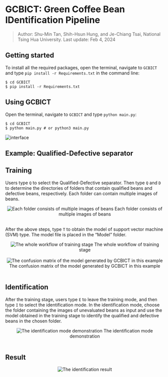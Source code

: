 # GCBICT: Green Coffee Bean IDentification Pipeline
> Author: Shu-Min Tan, Shih-Hsun Hung, and Je-Chiang Tsai, National Tsing Hua University.
> Last update: Feb 4, 2024

## Getting started
To install all the required packages, open the terminal, navigate to ```GCBICT``` and type ```pip install -r Requirements.txt``` in the command line:
```console
$ cd GCBICT
$ pip install -r Requirements.txt
```

## Using GCBICT
Open the terminal, navigate to ```GCBICT``` and type ```python main.py```:
```console
$ cd GCBICT
$ python main.py # or python3 main.py
```
![interface]([https://hackmd.io/_uploads/HkfAKYt2a.jpg](https://imgur.com/xYp3qFt))

## Example: Qualified-Defective separator
## Training
Users type $\texttt{Q}$ to select the Qualified-Defective separator. Then type $\texttt{Q}$
and $\texttt{D}$ to determine the directories of folders that contain qualified beans
and defective beans, respectively. Each folder can contain multiple images of
beans.

<center>
    <img src="https://hackmd.io/_uploads/S1m19tt2p.png" alt="Each folder consists of multiple images of beans"> 
    Each folder consists of multiple images of beans
</center>
<br> 

After the above steps, type $\texttt{T}$ to obtain the model of support vector machine (SVM) type. The model file is placed in the “Model” folder.
<center>
    <img src="https://hackmd.io/_uploads/BkCy5tYhp.jpg" alt="The whole workflow of training stage"> 
    The whole workflow of training stage
</center>
<br> 

<center>
    <img src="https://hackmd.io/_uploads/rkSlcFYhT.png" alt="The confusion matrix of the model generated by GCBICT in this example"> 
    The confusion matrix of the model generated by GCBICT in this example
</center>
<br> 

## Identification
After the training stage, users type $\texttt{E}$ to leave the training mode, and then type $\texttt{I}$ to select the identification mode. In the identification mode, choose the folder containing the images of unevaluated beans as input and use the model obtained in the training stage to identify the qualified and defective beans in the chosen folder.

<center>
    <img src="https://hackmd.io/_uploads/r1Tmcttha.jpg" alt="The identification mode demonstration"> 
    The identification mode demonstration
</center>
<br> 

## Result
<center>
    <img src="https://hackmd.io/_uploads/r1HV5FKha.jpg" alt="The identification result"> 
</center>
<br> 
